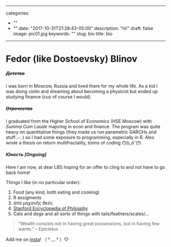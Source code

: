

---
categories:
- ""
- ""
date: "2017-10-31T21:28:43-05:00"
description: "hi!"
draft: false
image: pic01.jpg
keywords: ""
slug: bio
title: bio
---

# **Fedor (like Dostoevsky) Blinov**
 
##### ~~Детство~~
I was born in Moscow, Russia and lived there for my whole life. As a kid I was doing violin and dreaming about becoming a physicist but ended up studying finance (cuz of course I would).

##### ~~Отрочество~~
I graduated from the Higher School of Economics (HSE Moscow) with *Summa Cum Laude* majoring in econ and finance. The program was quite heavy on quantitative things (they made us run parametric GARCHs and stuff .-. ) so I had some exposure to programming, especially in R. Also wrote a thesis on return multifractality, tonns of coding ᕦ(ò_óˇ)ᕤ.

##### *Юность [Ongoing]*
Here I am now, at dear LBS hoping for an offer to cling to and not have to go back home!

Things I like (in no particular order):

1. Food (any kind, both eating and cooking)
2. R assigments
3. ἀπὸ μηχανῆς θεός
4. [Stanford Encyclopedia of Philosphy](https://plato.stanford.edu/)
5. Cats and dogs and all sorts of things with tails/feathers/scales/...

>“Wealth consists not in having great possessions, but in having few wants.” 
– Epictetus

Add me on [insta](https://www.instagram.com/fsblinov/)! （╹◡╹）♡